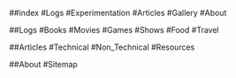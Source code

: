 ##index
#Logs
#Experimentation
#Articles
#Gallery
#About

##Logs
#Books
#Movies
#Games
#Shows
#Food
#Travel

##Articles
#Technical
#Non_Technical
#Resources

##About
#Sitemap